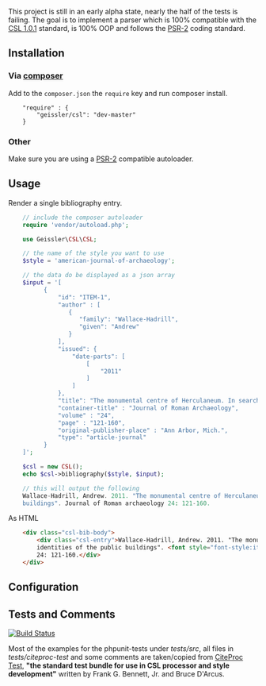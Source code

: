 This project is still in an early alpha state, nearly the half of the tests is failing. The goal is to implement a
parser which is 100% compatible with the [CSL 1.0.1](http://citationstyles.org/downloads/specification.html "CSL")
standard, is 100% OOP and follows the
[PSR-2](https://github.com/php-fig/fig-standards/blob/master/accepted/PSR-2-coding-style-guide.md "PSR-2") coding
standard.

## Installation
### Via [composer](http://getcomposer.org/ "composer")
Add to the `composer.json` the `require` key and run composer install.
```
    "require" : {
        "geissler/csl": "dev-master"
    }
```
### Other
Make sure you are using a
[PSR-2](https://github.com/php-fig/fig-standards/blob/master/accepted/PSR-2-coding-style-guide.md "PSR-2")
compatible autoloader.

## Usage
Render a single bibliography entry.
```php
    // include the composer autoloader
    require 'vendor/autoload.php';

    use Geissler\CSL\CSL;

    // the name of the style you want to use
    $style = 'american-journal-of-archaeology';

    // the data do be displayed as a json array
    $input = '[
          {
              "id": "ITEM-1",
              "author" : [
                 {
                    "family": "Wallace-Hadrill",
                    "given": "Andrew"
                 }
              ],
              "issued": {
                  "date-parts": [
                      [
                          "2011"
                      ]
                  ]
              },
              "title": "The monumental centre of Herculaneum. In search of the identities of the public buildings",
              "container-title" : "Journal of Roman Archaeology",
              "volume" : "24",
              "page" : "121-160",
              "original-publisher-place" : "Ann Arbor, Mich.",
              "type": "article-journal"
          }
    ]';

    $csl = new CSL();
    echo $csl->bibliography($style, $input);

    // this will output the following
    Wallace-Hadrill, Andrew. 2011. "The monumental centre of Herculaneum. In search of the identities of the public
    buildings". Journal of Roman archaeology 24: 121-160.
```
As HTML
```html
    <div class="csl-bib-body">
        <div class="csl-entry">Wallace-Hadrill, Andrew. 2011. "The monumental centre of Herculaneum. In search of the
        identities of the public buildings". <font style="font-style:italic">Journal of Roman archaeology</font>
        24: 121-160.</div>
    </div>
```

## Configuration

## Tests and Comments
[![Build Status](https://travis-ci.org/geissler/csl.png)](https://travis-ci.org/geissler/csl)

Most of the examples for the phpunit-tests under *tests/src*, all files in *tests/citeproc-test* and some comments are
taken/copied from [CiteProc Test](https://bitbucket.org/bdarcus/citeproc-test "CiteProc Test"), **"the standard test
bundle for use in CSL processor and style development"** written by Frank G. Bennett, Jr. and Bruce D'Arcus.
